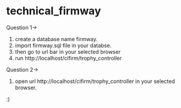 # technical_firmway

Question 1->

1. create a database name firmway.
2. import firmway.sql file in your databse.
3. then go to url bar in your selected browser
4. run http://localhost/cifirm/trophy_controller

Question 2->

1. open url http://localhost/cifirm/trophy_controller
	in your selected browser.
	
:)